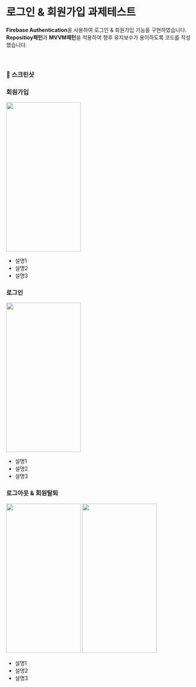 # 로그인 & 회원가입 과제테스트
**Firebase Authentication**을 사용하여 로그인 & 회원가입 기능을 구현하였습니다.
<br/>**Repositioy패턴**과 **MVVM패턴**을 적용하여 향후 유지보수가 용이하도록 코드를 작성했습니다.
<br/><br/><br/>
### 📸 스크린샷


### 회원가입
<img src="https://github.com/user-attachments/assets/1b3009c7-0671-49c2-add0-50fdb6c411bd" width="200" height="400">

- 설명1
- 설명2
- 설명3

  
### 로그인
<img src="https://github.com/user-attachments/assets/c72f7ce4-f4d4-4fd1-a921-3c0828908220" width="200" height="400">

- 설명1
- 설명2
- 설명3



### 로그아웃 & 회원탈퇴
<p align="left">
  <img src="https://github.com/user-attachments/assets/907b043d-1fdc-4625-b76e-de49cb423c47" width="200" height="400" />
  <img src="https://github.com/user-attachments/assets/1008966d-1fba-42fb-b88e-d87d3edc961a" width="200" height="400" />
</p>

- 설명1
- 설명2
- 설명3
